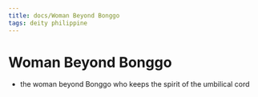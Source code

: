 ```yaml
---
title: docs/Woman Beyond Bonggo
tags: deity philippine
---
```


# Woman Beyond Bonggo
- the woman beyond Bonggo who keeps the spirit of the umbilical cord